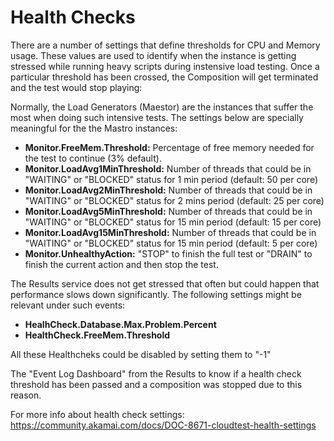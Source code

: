 # Health Checks
There are a number of settings that define thresholds for CPU and Memory usage. These values are used to identify when the instance is getting stressed while running heavy scripts during instensive load testing. Once a particular threshold has been crossed, the Composition will get terminated and the test would stop playing:

Normally, the Load Generators (Maestor) are the instances that suffer the most when doing such intensive tests. The settings below are specially meaningful for the the Mastro instances:

  * **Monitor.FreeMem.Threshold:** Percentage of free memory needed for the test to continue (3% default).
  * **Monitor.LoadAvg1MinThreshold:** Number of threads that could be in "WAITING" or "BLOCKED" status for 1 min period (default: 50 per core)
  * **Monitor.LoadAvg2MinThreshold:** Number of threads that could be in "WAITING" or "BLOCKED" status for 2 mins period (default: 25 per core)
  * **Monitor.LoadAvg5MinThreshold:** Number of threads that could be in "WAITING" or "BLOCKED" status for 15 min period (default: 15 per core)
  * **Monitor.LoadAvg15MinThreshold:** Number of threads that could be in "WAITING" or "BLOCKED" status for 15 min period (default: 5 per core)
  * **Monitor.UnhealthyAction:** "STOP" to finish the full test or "DRAIN" to finish the current action and then stop the test.

The Results service does not get stressed that often but could happen that performance slows down significantly. The following settings might be relevant under such events:
  * **HealhCheck.Database.Max.Problem.Percent**
  * **HealthCheck.FreeMem.Threshold**

All these Healthcheks could be disabled by setting them to "-1"

The "Event Log Dashboard" from the Results to know if a health check threshold has been passed and a composition was stopped due to this reason.

For more info about health check settings:
https://community.akamai.com/docs/DOC-8671-cloudtest-health-settings
